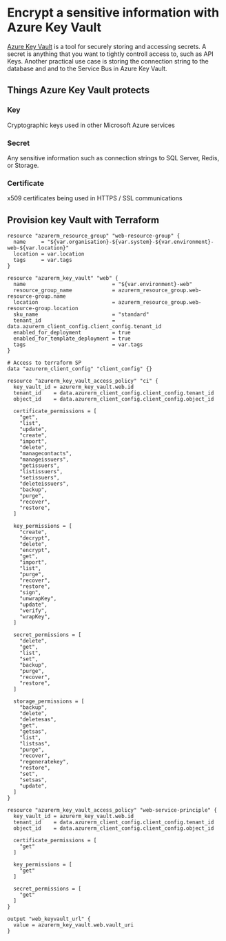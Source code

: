 # Encrypt a sensitive information with Azure Key Vault

[Azure Key Vault](https://docs.microsoft.com/en-gb/azure/key-vault/general/basic-concepts) is a tool for securely storing and accessing secrets. A secret is anything that you want to tightly controll access to, such as API Keys. Another practical use case is storing the connection string to the database and and to the Service Bus in Azure Key Vault. 

## Things Azure Key Vault protects

### Key

Cryptographic keys used in other Microsoft Azure services

### Secret

Any sensitive information such as connection strings to SQL Server, Redis, or Storage.

### Certificate

x509 certificates being used in HTTPS / SSL communications

## Provision key Vault with Terraform

```text
resource "azurerm_resource_group" "web-resource-group" {
  name     = "${var.organisation}-${var.system}-${var.environment}-web-${var.location}"
  location = var.location
  tags     = var.tags
}

resource "azurerm_key_vault" "web" {
  name                            = "${var.environment}-web"
  resource_group_name             = azurerm_resource_group.web-resource-group.name
  location                        = azurerm_resource_group.web-resource-group.location
  sku_name                        = "standard"
  tenant_id                       = data.azurerm_client_config.client_config.tenant_id
  enabled_for_deployment          = true
  enabled_for_template_deployment = true
  tags                            = var.tags
}

# Access to terraform SP
data "azurerm_client_config" "client_config" {}

resource "azurerm_key_vault_access_policy" "ci" {
  key_vault_id = azurerm_key_vault.web.id
  tenant_id    = data.azurerm_client_config.client_config.tenant_id
  object_id    = data.azurerm_client_config.client_config.object_id

  certificate_permissions = [
    "get",
    "list",
    "update",
    "create",
    "import",
    "delete",
    "managecontacts",
    "manageissuers",
    "getissuers",
    "listissuers",
    "setissuers",
    "deleteissuers",
    "backup",
    "purge",
    "recover",
    "restore",
  ]

  key_permissions = [
    "create",
    "decrypt",
    "delete",
    "encrypt",
    "get",
    "import",
    "list",
    "purge",
    "recover",
    "restore",
    "sign",
    "unwrapKey",
    "update",
    "verify",
    "wrapKey",
  ]

  secret_permissions = [
    "delete",
    "get",
    "list",
    "set",
    "backup",
    "purge",
    "recover",
    "restore",
  ]

  storage_permissions = [
    "backup",
    "delete",
    "deletesas",
    "get",
    "getsas",
    "list",
    "listsas",
    "purge",
    "recover",
    "regeneratekey",
    "restore",
    "set",
    "setsas",
    "update",
  ]
}

resource "azurerm_key_vault_access_policy" "web-service-principle" {
  key_vault_id = azurerm_key_vault.web.id
  tenant_id    = data.azurerm_client_config.client_config.tenant_id
  object_id    = data.azurerm_client_config.client_config.object_id

  certificate_permissions = [
    "get"
  ]

  key_permissions = [
    "get"
  ]

  secret_permissions = [
    "get"
  ]
}

output "web_keyvault_url" {
  value = azurerm_key_vault.web.vault_uri
}
```



